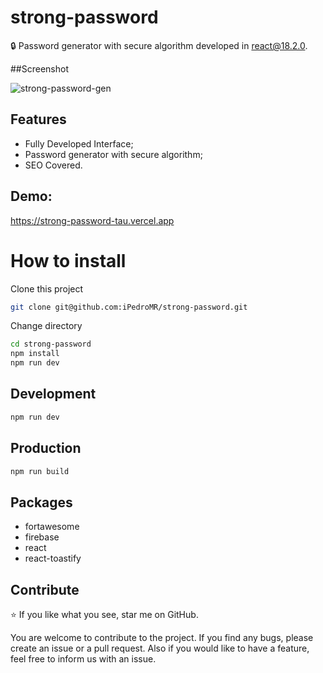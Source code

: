 # strong-password

🔒 Password generator with secure algorithm developed in react@18.2.0.

##Screenshot

![strong-password-gen](https://user-images.githubusercontent.com/16200842/233753511-9228dae7-9ac9-42e9-b2bb-98be7308656b.png)

## Features

- Fully Developed Interface;
- Password generator with secure algorithm;
- SEO Covered.

## Demo:

https://strong-password-tau.vercel.app

# How to install

Clone this project

```sh
git clone git@github.com:iPedroMR/strong-password.git
```

Change directory

```sh
cd strong-password
npm install
npm run dev
```

## Development

```sh
npm run dev
```

## Production

```sh
npm run build
```

## Packages

- fortawesome
- firebase
- react
- react-toastify

## Contribute

⭐ If you like what you see, star me on GitHub.

You are welcome to contribute to the project. If you find any bugs, please create an issue or a pull request. Also if you would like to have a feature, feel free to inform us with an issue.
